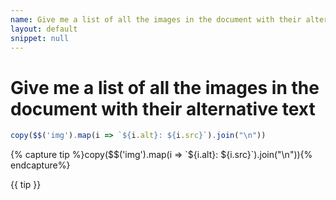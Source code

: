 ```yaml
---
name: Give me a list of all the images in the document with their alternative text
layout: default
snippet: null
---
```


# Give me a list of all the images in the document with their alternative text

```javascript
copy($$('img').map(i => `${i.alt}: ${i.src}`).join("\n"))
```
{% capture tip %}copy($$('img').map(i => `${i.alt}: ${i.src}`).join("\n")){% endcapture%}

{{ tip }}